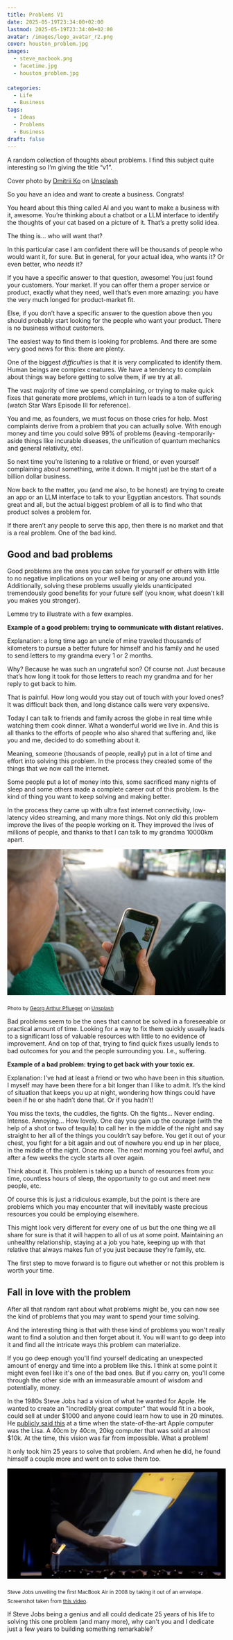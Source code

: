 ```yaml
---
title: Problems V1
date: 2025-05-19T23:34:00+02:00
lastmod: 2025-05-19T23:34:00+02:00
avatar: /images/lego_avatar_r2.png
cover: houston_problem.jpg
images:
  - steve_macbook.png
  - facetime.jpg
  - houston_problem.jpg

categories:
  - Life
  - Business
tags:
  - Ideas
  - Problems
  - Business
draft: false
---
```


A random collection of thoughts about problems. I find this subject quite interesting so I’m giving the title “v1”.

Cover photo by [Dmitrii Ko](https://unsplash.com/@goyongsu?utm_content=creditCopyText&utm_medium=referral&utm_source=unsplash) on [Unsplash](https://unsplash.com/photos/a-neon-sign-that-says-houston-we-have-a-rocket-on-it-YFtze0r3ljs?utm_content=creditCopyText&utm_medium=referral&utm_source=unsplash)
      

So you have an idea and want to create a business. Congrats!

You heard about this thing called AI and you want to make a business with it, awesome. You’re thinking about a chatbot or a LLM interface to identify the thoughts of your cat based on a picture of it. That’s a pretty solid idea.

The thing is… who will want that?

In this particular case I am confident there will be thousands of people who would want it, for sure. But in general, for your actual idea, who wants it? Or even better, who *needs* it?

If you have a specific answer to that question, awesome! You just found your customers. Your market. If you can offer them a proper service or product, exactly what they need, well that’s even more amazing: you have the very much longed for product-market fit.

Else, if you don’t have a specific answer to the question above then you should probably start looking for the people who want your product. There is no business without customers.

The easiest way to find them is looking for problems. And there are some very good news for this: there are plenty.

One of the biggest *difficulties* is that it is very complicated to identify them. Human beings are complex creatures. We have a tendency to complain about things way before getting to solve them, if we try at all. 

The vast majority of time we spend complaining, or trying to make quick fixes that generate more problems, which in turn leads to a ton of suffering (watch Star Wars Episode III for reference).

You and me, as founders, we must focus on those cries for help. Most complaints derive from a problem that you can actually solve. With enough money and time you could solve 99% of problems (leaving -temporarily- aside things like incurable diseases, the unification of quantum mechanics and general relativity, etc).

So next time you’re listening to a relative or friend, or even yourself complaining about something, write it down. It might just be the start of a billion dollar business.

Now back to the matter, you (and me also, to be honest) are trying to create an app or an LLM interface to talk to your Egyptian ancestors. That sounds great and all, but the actual biggest problem of all is to find who that product solves a problem for.

If there aren’t any people to serve this app, then there is no market and that is a real problem. One of the bad kind.

## Good and bad problems

Good problems are the ones you can solve for yourself or others with little to no negative implications on your well being or any one around you. Additionally, solving these problems usually yields unanticipated tremendously good benefits for your future self (you know, what doesn’t kill you makes you stronger).

Lemme try to illustrate with a few examples.

**Example of a good problem: trying to communicate with distant relatives.**

Explanation: a long time ago an uncle of mine traveled thousands of kilometers to pursue a better future for himself and his family and he used to send letters to my grandma every 1 or 2 months. 

Why? Because he was such an ungrateful son? Of course not. Just because that’s how long it took for those letters to reach my grandma and for her reply to get back to him. 

That is painful. How long would you stay out of touch with your loved ones? It was difficult back then, and long distance calls were very expensive.

Today I can talk to friends and family across the globe in real time while watching them cook dinner. What a wonderful world we live in. And this is all thanks to the efforts of people who also shared that suffering and, like you and me, decided to do something about it.

Meaning, someone (thousands of people, really) put in a lot of time and effort into solving this problem. In the process they created some of the things that we now call the internet. 

Some people put a lot of money into this, some sacrificed many nights of sleep and some others made a complete career out of this problem. Is the kind of thing you want to keep solving and making better. 

In the process they came up with ultra fast internet connectivity, low-latency video streaming, and many more things. Not only did this problem improve the lives of the people working on it. They improved the lives of millions of people, and thanks to that I can talk to my grandma 10000km apart.

![Grandma doing facetime with grandson.](facetime.jpg)

<sub>Photo by [Georg Arthur Pflueger](https://unsplash.com/@knurpselknie?utm_content=creditCopyText&utm_medium=referral&utm_source=unsplash) on [Unsplash](https://unsplash.com/photos/person-holding-white-samsung-android-smartphone-GNqqq43XlRw?utm_content=creditCopyText&utm_medium=referral&utm_source=unsplash)</sub>

Bad problems seem to be the ones that cannot be solved in a foreseeable or practical amount of time. Looking for a way to fix them quickly usually leads to a significant loss of valuable resources with little to no evidence of improvement. And on top of that, trying to find quick fixes usually lends to bad outcomes for you and the people surrounding you. I.e., suffering.

**Example of a bad problem: trying to get back with your toxic ex.**

Explanation: I’ve had at least a friend or two who have been in this situation. I myself may have been there for a bit longer than I like to admit. It’s the kind of situation that keeps you up at night, wondering how things could have been if he or she hadn’t done that. Or if you hadn’t!

You miss the texts, the cuddles, the fights. Oh the fights… Never ending. Intense. Annoying… How lovely. One day you gain up the courage (with the help of a shot or two of tequila) to call her in the middle of the night and say straight to her all of the things you couldn’t say before. You get it out of your chest, you fight for a bit again and out of nowhere you end up in her place, in the middle of the night. Once more. The next morning you feel awful, and after a few weeks the cycle starts all over again.

Think about it. This problem is taking up a bunch of resources from you: time, countless hours of sleep, the opportunity to go out and meet new people, etc.

Of course this is just a ridiculous example, but the point is there are problems which you may encounter that will inevitably waste precious resources you could be employing elsewhere. 

This might look very different for every one of us but the one thing we all share for sure is that it will happen to all of us at some point. Maintaining an unhealthy relationship, staying at a job you hate, keeping up with that relative that always makes fun of you just because they’re family, etc.

The first step to move forward is to figure out whether or not this problem is worth your time.

## Fall in love with the problem

After all that random rant about what problems might be, you can now see the kind of problems that you may want to spend your time solving.

And the interesting thing is that with these kind of problems you won't really want to find a solution and then forget about it. You will want to go deep into it and find all the intricate ways this problem can materialize.

If you go deep enough you'll find yourself dedicating an unexpected amount of energy and time into a problem like this. I think at some point it might even feel like it's one of the bad ones. But if you carry on, you'll come through the other side with an immeasurable amount of wisdom and potentially, money.

In the 1980s Steve Jobs had a vision of what he wanted for Apple. He wanted to create an "incredibly great computer" that would fit in a book, could sell at under $1000 and anyone could learn how to use in 20 minutes. He [publicly said this](https://www.youtube.com/watch?v=vk3vo7xVkJc) at a time when the state-of-the-art Apple computer was the Lisa. A 40cm by 40cm, 20kg computer that was sold at almost $10k. At the time, this vision was far from impossible. What a problem!

It only took him 25 years to solve that problem. And when he did, he found himself a couple more and went on to solve them too.

![Steve Jobs unveiling the first MacBook Air in 2008](steve_macbook.png)

<sub>Steve Jobs unveiling the first MacBook Air in 2008 by taking it out of an envelope. Screenshot taken from [this video](https://www.youtube.com/watch?v=EJqP8P0dh2o).</sub>

If Steve Jobs being a genius and all could dedicate 25 years of his life to solving this one problem (and many more), why can't you and I dedicate just a few years to building something remarkable?